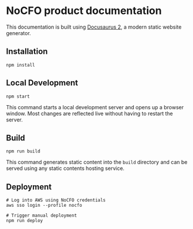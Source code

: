 # NoCFO product documentation

This documentation is built using [Docusaurus 2](https://docusaurus.io/), a modern static website generator.

## Installation

```console
npm install
```

## Local Development

```console
npm start
```

This command starts a local development server and opens up a browser window. Most changes are reflected live without having to restart the server.

## Build

```console
npm run build
```

This command generates static content into the `build` directory and can be served using any static contents hosting service.

## Deployment

```console
# Log into AWS using NoCFO credentials
aws sso login --profile nocfo

# Trigger manual deployment
npm run deploy
```
